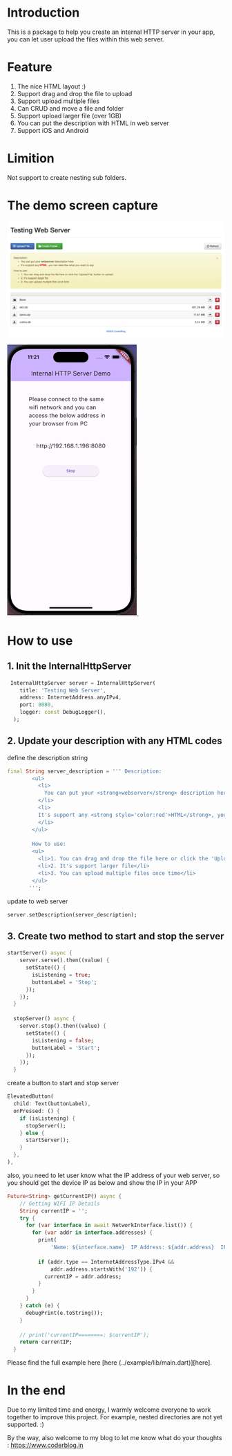 # Introduction

This is a package to help you create an internal HTTP server in your app, you can let user upload the files within this web server.

# Feature

1. The nice HTML layout :)
2. Support drag and drop the file to upload
3. Support upload multiple files
4. Can CRUD and move a file and folder
5. Support upload larger file (over 1GB)
6. You can put the description with HTML in web server
7. Support iOS and Android

# Limition

Not support to create nesting sub folders. 

# The demo screen capture

![Web Server](https://github.com/coderblog-winson/internal_http_server/raw/main/screen_capture/webserver_screen.png)

<a href="#screenshots">
  <img src="https://github.com/coderblog-winson/internal_http_server/raw/main/screen_capture/phone_screen.png" width="300px">
</a>&nbsp;&nbsp;

# How to use 

## 1. Init the InternalHttpServer

```dart
 InternalHttpServer server = InternalHttpServer(
    title: 'Testing Web Server',
    address: InternetAddress.anyIPv4,
    port: 8080,
    logger: const DebugLogger(),
  );
```
## 2. Update your description with any HTML codes

define the description string

```dart
final String server_description = ''' Description:
        <ul>
          <li>
            You can put your <strong>webserver</strong> description here 
          </li>
          <li>
          It's support any <strong style='color:red'>HTML</strong>, you can describe what you want to say
          </li>
        </ul>

        How to use:
        <ul>
          <li>1. You can drag and drop the file here or click the 'Upload File' button  to upload</li>
          <li>2. It's support larger file</li>
          <li>3. You can upload multiple files once time</li>
        </ul>
       ''';
```

update to web server

```dart
server.setDescription(server_description);
```

## 3. Create two method to start and stop the server

```dart
startServer() async {
    server.serve().then((value) {
      setState(() {
        isListening = true;
        buttonLabel = 'Stop';
      });
    });
  }

  stopServer() async {
    server.stop().then((value) {
      setState(() {
        isListening = false;
        buttonLabel = 'Start';
      });
    });
  }
```

create a button to start and stop server

```dart
ElevatedButton(
  child: Text(buttonLabel),
  onPressed: () {
    if (isListening) {
      stopServer();
    } else {
      startServer();
    }
  },
),
```

also, you need to let user know what the IP address of your web server, so you should get the device IP as below and show the IP in your APP 

```dart
Future<String> getCurrentIP() async {
    // Getting WIFI IP Details
    String currentIP = '';
    try {
      for (var interface in await NetworkInterface.list()) {
        for (var addr in interface.addresses) {
          print(
              'Name: ${interface.name}  IP Address: ${addr.address}  IPV4: ${InternetAddress.anyIPv4}');

          if (addr.type == InternetAddressType.IPv4 &&
              addr.address.startsWith('192')) {
            currentIP = addr.address;
          }
        }
      }
    } catch (e) {
      debugPrint(e.toString());
    }

    // print('currentIP========: $currentIP');
    return currentIP;
  }
```

Please find the full example here [here (../example/lib/main.dart)][here].


# In the end

Due to my limited time and energy, I warmly welcome everyone to work together to improve this project. For example, nested directories are not yet supported. :)

By the way, also welcome to my blog to let me know what do your thoughts : https://www.coderblog.in

